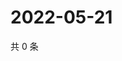 # 2022-05-21

共 0 条

<!-- BEGIN WEIBO -->
<!-- 最后更新时间 Sat May 21 2022 14:21:32 GMT+0800 (China Standard Time) -->

<!-- END WEIBO -->
